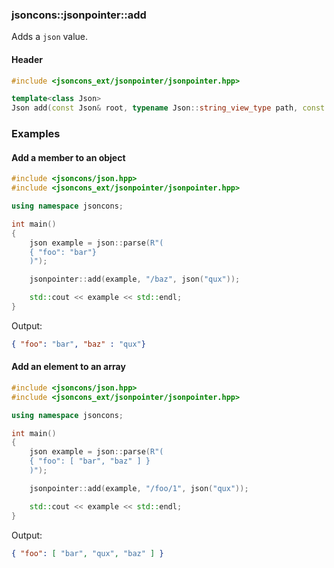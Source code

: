 ### jsoncons::jsonpointer::add

Adds a `json` value.

#### Header
```c++
#include <jsoncons_ext/jsonpointer/jsonpointer.hpp>

template<class Json>
Json add(const Json& root, typename Json::string_view_type path, const Json& value)
```

### Examples

#### Add a member to an object

```c++
#include <jsoncons/json.hpp>
#include <jsoncons_ext/jsonpointer/jsonpointer.hpp>

using namespace jsoncons;

int main()
{
    json example = json::parse(R"(
    { "foo": "bar"}
    )");

    jsonpointer::add(example, "/baz", json("qux"));

    std::cout << example << std::endl;
}
```
Output:
```json
{ "foo": "bar", "baz" : "qux"}
```

#### Add an element to an array

```c++
#include <jsoncons/json.hpp>
#include <jsoncons_ext/jsonpointer/jsonpointer.hpp>

using namespace jsoncons;

int main()
{
    json example = json::parse(R"(
    { "foo": [ "bar", "baz" ] }
    )");

    jsonpointer::add(example, "/foo/1", json("qux"));

    std::cout << example << std::endl;
}
```
Output:
```json
{ "foo": [ "bar", "qux", "baz" ] }
```


